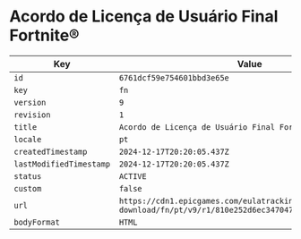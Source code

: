 # Acordo de Licença de Usuário Final Fortnite®

| Key | Value |
| --- | ----- |
| `id` | `6761dcf59e754601bbd3e65e` |
| `key` | `fn` |
| `version` | `9` |
| `revision` | `1` |
| `title` | `Acordo de Licença de Usuário Final Fortnite®` |
| `locale` | `pt` |
| `createdTimestamp` | `2024-12-17T20:20:05.437Z` |
| `lastModifiedTimestamp` | `2024-12-17T20:20:05.437Z` |
| `status` | `ACTIVE` |
| `custom` | `false` |
| `url` | `https://cdn1.epicgames.com/eulatracking-download/fn/pt/v9/r1/810e252d6ec34704718a6c581d4c6df6.pdf` |
| `bodyFormat` | `HTML` |
